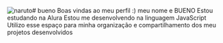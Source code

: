 ![naruto](https://github.com/bubugaiteiro/bueno/assets/149159822/b8c9c7cd-b4af-4a65-a9c0-0daeb47ff135)# bueno  Boas vindas ao meu perfil :)
meu nome e BUENO
Estou estudando na Alura
Estou me desenvolvendo na linguagem JavaScript
Utilizo esse espaço para minha organização e compartilhamento dos meu projetos desenvolvidos


